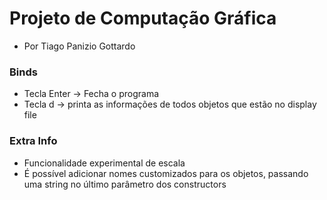 # Projeto de Computação Gráfica
- Por Tiago Panizio Gottardo

### Binds
- Tecla Enter -> Fecha o programa
- Tecla d -> printa as informações de todos objetos que estão no display file

### Extra Info
- Funcionalidade experimental de escala
- É possível adicionar nomes customizados para os objetos, passando uma string no último parâmetro dos constructors

